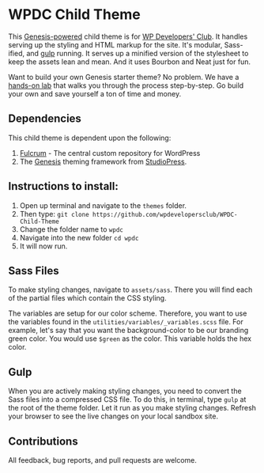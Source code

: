 # WPDC Child Theme

This [Genesis-powered](http://www.studiopress.com/features/) child theme is for [WP Developers' Club](https://wpdevelopersclub.com).  It handles serving up the styling and HTML markup for the site.  It's modular, Sass-ified, and [gulp](https://knowthecode.io/labs/part-3a-automating-tasks-gulp) running.  It serves up a minified version of the stylesheet to keep the assets lean and mean.  And it uses Bourbon and Neat just for fun.  

Want to build your own Genesis starter theme? No problem.  We have a [hands-on lab](https://knowthecode.io/labs-guide/lets-build-custom-developers-genesis-starter-child-theme) that walks you through the process step-by-step.  Go build your own and save yourself a ton of time and money. 

## Dependencies

This child theme is dependent upon the following:

1. [Fulcrum](https://github.com/hellofromtonya/fulcrum) - The central custom repository for WordPress
2. The [Genesis](http://www.studiopress.com/features/) theming framework from [StudioPress](http://www.studiopress.com).

## Instructions to install:

1. Open up terminal and navigate to the `themes` folder.
2. Then type: `git clone https://github.com/wpdevelopersclub/WPDC-Child-Theme`
3. Change the folder name to `wpdc`
4. Navigate into the new folder `cd wpdc`
5. It will now run.

## Sass Files

To make styling changes, navigate to `assets/sass`.  There you will find each of the partial files which contain the CSS styling.

The variables are setup for our color scheme.  Therefore, you want to use the variables found in the `utilities/variables/_variables.scss` file.  For example, let's say that you want the background-color to be our branding green color.  You would use `$green` as the color.  This variable holds the hex color.

## Gulp

When you are actively making styling changes, you need to convert the Sass files into a compressed CSS file.  To do this, in terminal, type `gulp` at the root of the theme folder.  Let it run as you make styling changes.  Refresh your browser to see the live changes on your local sandbox site.

## Contributions

All feedback, bug reports, and pull requests are welcome.